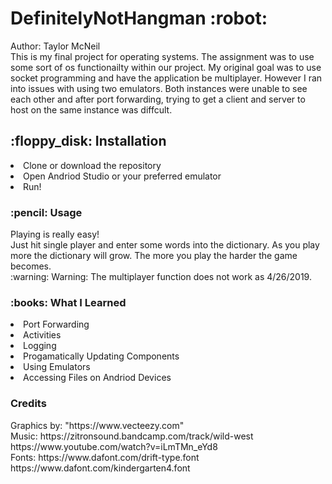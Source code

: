 <h1> DefinitelyNotHangman :robot: </h1>
Author: Taylor McNeil </br>
This is my final project for operating systems. The assignment was to use some sort of os functionailty within our project. 
My original goal was to use socket programming and have the application be multiplayer. However I ran into issues with using two emulators. 
Both instances were unable to see each other and after port forwarding, trying to get a client and server to host on the same instance was diffcult.

<h2> :floppy_disk: Installation </h2>
<li> Clone or download the repository</li>
<li>Open Andriod Studio or your preferred emulator</li>
<li> Run! </li>

<h3>:pencil: Usage </h3>
Playing is really easy! <br> Just hit single player and enter some words into the dictionary. As you play more the dictionary will grow.
The more you play the harder the game becomes. <br> :warning: Warning: The multiplayer function does not work as 4/26/2019.

<h3>:books: What I Learned </h3>
<li> Port Forwarding </li>
<li> Activities </li>
<li> Logging </li>
<li> Progamatically Updating Components </li>
<li> Using Emulators </li>
<li>Accessing Files on Andriod Devices </li>

<h3> Credits </h3>
Graphics by: "https://www.vecteezy.com" <br>
Music: https://zitronsound.bandcamp.com/track/wild-west<br>
https://www.youtube.com/watch?v=iLmTMn_eYd8<br>
Fonts: https://www.dafont.com/drift-type.font <br>
https://www.dafont.com/kindergarten4.font
